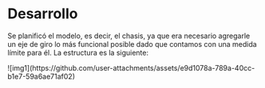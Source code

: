 <h1>Desarrollo</h1>
<p>Se planificó el modelo, es decir, el chasis, ya que era necesario agregarle un eje de giro lo más funcional posible dado que contamos con una medida límite para él. La estructura es la siguiente:</p>
![img1](https://github.com/user-attachments/assets/e9d1078a-789a-40cc-b1e7-59a6ae71af02)
